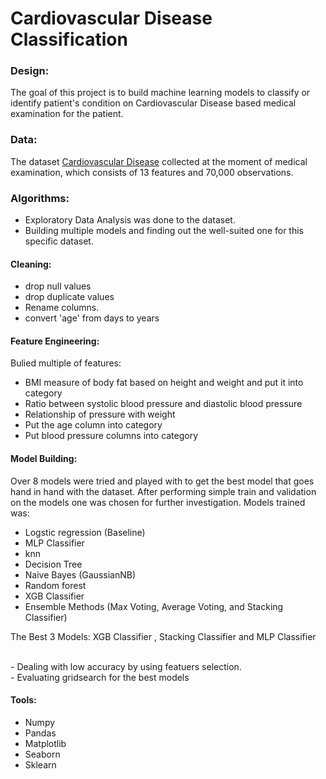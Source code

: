 # Cardiovascular Disease Classification


### Design:
The goal of this project is to build machine learning models to classify or identify patient's condition on Cardiovascular Disease based medical examination for the patient.


### Data:
The dataset [Cardiovascular Disease](https://www.kaggle.com/sulianova/cardiovascular-disease-dataset/code)
collected at the moment of medical examination, which consists of 13 features and 70,000 observations.

 
### Algorithms:
- Exploratory Data Analysis was done to the dataset.
- Building multiple models and finding out the well-suited one for this specific dataset.

#### Cleaning:
- drop null values
- drop duplicate values
- Rename columns.
- convert 'age' from days to years

#### Feature Engineering:
Bulied multiple of features:
- BMI measure of body fat based on height and weight and put it into category
- Ratio between systolic blood pressure and diastolic blood pressure
- Relationship of pressure with weight
- Put the age column into category
- Put blood pressure  columns into category

#### Model Building: 
Over 8 models were tried and played with to get the best model that goes hand in hand with the dataset. After performing simple train and validation on the  models one was chosen for further investigation. Models trained was:

- Logstic regression (Baseline)
- MLP Classifier
- knn 
- Decision Tree 
- Naive Bayes (GaussianNB)
- Random forest
- XGB Classifier
- Ensemble Methods (Max Voting, Average Voting, and Stacking Classifier)


The Best 3 Models:  XGB Classifier , Stacking Classifier and MLP Classifier

</br>
- Dealing with low accuracy by using featuers selection.
</br>
- Evaluating gridsearch for the best models

#### Tools:
- Numpy 
- Pandas 
- Matplotlib 
- Seaborn  
- Sklearn 
